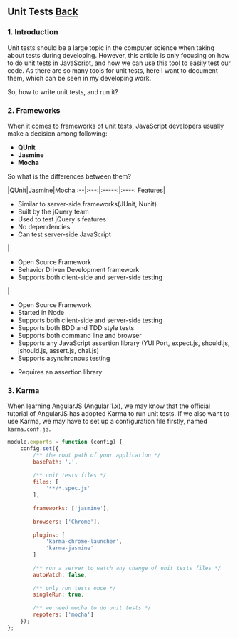 ## Unit Tests [Back](./../JavaScript.md)

### 1. Introduction

Unit tests should be a large topic in the computer science when taking about tests during developing. However, this article is only focusing on how to do unit tests in JavaScript, and how we can use this tool to easily test our code. As there are so many tools for unit tests, here I want to document them, which can be seen in my developing work.

So, how to write unit tests, and run it?

### 2. Frameworks

When it comes to frameworks of unit tests, JavaScript developers usually make a decision among following:

- **QUnit**
- **Jasmine**
- **Mocha**

So what is the differences between them?

|QUnit|Jasmine|Mocha
:--|:---:|:-----:|:----:
Features|<ul><li>Similar to server-side frameworks(JUnit, Nunit)</li><li>Built by the jQuery team</li><li>Used to test jQuery's features</li><li>No dependencies</li><li>Can test server-side JavaScript</li></ul>|<ul><li>Open Source Framework</li><li>Behavior Driven Development framework</li><li>Supports both client-side and server-side testing</li></ul>|<ul><li>Open Source Framework</li><li>Started in Node</li><li>Supports both client-side and server-side testing</li><li>Supports both BDD and TDD style tests</li><li>Supports both command line and browser</li><li>Supports any JavaScript assertion library (YUI Port, expect.js, should.js, jshould.js, assert.js, chai.js)</li><li>Supports asynchronous testing 
</li><li>Requires an assertion library</li></ul>

### 3. Karma

When learning AngularJS (Angular 1.x), we may know that the official tutorial of AngularJS has adopted Karma to run unit tests. If we also want to use Karma, we may have to set up a configuration file firstly, named `karma.conf.js`.

```js
module.exports = function (config) {
    config.set({
        /** the root path of your application */
        basePath: '.',
    
        /** unit tests files */
        files: [
            '**/*.spec.js'
        ],
        
        frameworks: ['jasmine'],
        
        browsers: ['Chrome'],
        
        plugins: [
            'karma-chrome-launcher',
            'karma-jasmine'
        ]
        
        /** run a server to watch any change of unit tests files */
        autoWatch: false,
        
        /** only run tests once */
        singleRun: true,
        
        /** we need mocha to do unit tests */
        repoters: ['mocha']
    });
};
```
